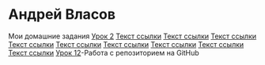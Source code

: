 # Андрей Власов
Мои домашние задания
[Урок 2](адрес "Описание")
[Текст ссылки](адрес "Описание")
[Текст ссылки](адрес "Описание")
[Текст ссылки](адрес "Описание")
[Текст ссылки](адрес "Описание")
[Текст ссылки](адрес "Описание")
[Текст ссылки](адрес "Описание")
[Текст ссылки](адрес "Описание")
[Текст ссылки](адрес "Описание")
[Текст ссылки](адрес "Описание")
[Урок 12](https://mevnt.github.io/lesson_12/ "Моя готовая домашка")-Работа с репозиторием на GitHub 
